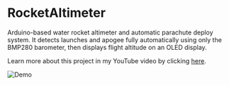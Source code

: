 # RocketAltimeter
Arduino-based water rocket altimeter and automatic parachute deploy system.
It detects launches and apogee fully automatically using only the BMP280 barometer, then displays flight altitude on an OLED display.

Learn more about this project in my YouTube video by clicking [here](https://youtu.be/KEmxApv8yUg).

![Demo](https://github.com/MaelStudio/RocketAltimeter/blob/main/img/demo.gif)
